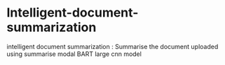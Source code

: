 # Intelligent-document-summarization
intelligent document summarization : Summarise the document uploaded using summarise modal BART large cnn model
